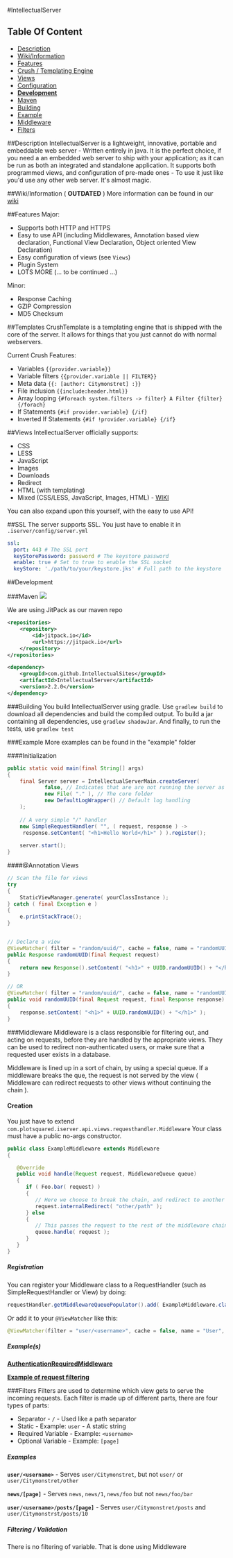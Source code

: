 #IntellectualServer

## Table Of Content
* [Description](#description)
* [Wiki/Information](#wikiinformation)
* [Features](#features)
* [Crush / Templating Engine](#templates)
* [Views](#views)
* [Configuration](https://github.com/IntellectualSites/IntellectualServer/wiki/config-server.yml)
* [**Development**](#development)
* [Maven](#maven)
* [Building](#building)
* [Example](#example)
* [Middleware](#middleware)
* [Filters](#filters)

##Description
IntellectualServer is a lightweight, innovative, portable and embeddable web server - Written entirely in java.
It is the perfect choice, if you need a an embedded web server to ship with your application; as it can be
run as both an integrated and standalone application. It supports both programmed views, and configuration of 
pre-made ones - To use it just like you'd use any other web server. It's almost magic.

##Wiki/Information
( **OUTDATED** ) More information can be found in our [wiki](https://github.com/IntellectualSites/IntellectualServer/wiki)

##Features
Major:
- Supports both HTTP and HTTPS
- Easy to use API (including Middlewares, Annotation based view declaration, Functional View Declaration, Object 
oriented View Declaration)
- Easy configuration of views (see `Views`)
- Plugin System
- LOTS MORE (... to be continued ...)

Minor:
- Response Caching
- GZIP Compression
- MD5 Checksum

##Templates
CrushTemplate is a templating engine that is shipped with the core of the server. It allows for things that you just cannot do with normal webservers.

Current Crush Features:

 - Variables `{{provider.variable}}`
 - Variable filters `{{provider.variable || FILTER}}`
 - Meta data `{{: [author: Citymonstret] :}}`
 - File inclusion `{{include:header.html}}`
 - Array looping `{#foreach system.filters -> filter} A Filter {filter} {/forach}`
 - If Statements `{#if provider.variable} {/if}`
 - Inverted If Statements `{#if !provider.variable} {/if}`

##Views
IntellectualServer officially supports:
- CSS
- LESS
- JavaScript
- Images
- Downloads
- Redirect
- HTML (with templating)
- Mixed (CSS/LESS, JavaScript, Images, HTML) - [WIKI](https://github.com/IntellectualSites/IntellectualServer/wiki/view-std.yml)

You can also expand upon this yourself, with the easy to use API!

##SSL
The server supports SSL. You just have to enable it in `.iserver/config/server.yml`
```yml
ssl:
  port: 443 # The SSL port
  keyStorePassword: password # The keystore password
  enable: true # Set to true to enable the SSL socket
  keyStore: './path/to/your/keystore.jks' # Full path to the keystore
```

##Development

###Maven
[![](https://jitpack.io/v/IntellectualSites/IntellectualServer.svg)](https://jitpack.io/#IntellectualSites/IntellectualServer)


We are using JitPack as our maven repo
```xml
<repositories>
    <repository>
        <id>jitpack.io</id>
        <url>https://jitpack.io</url>
    </repository>
</repositories>

<dependency>
    <groupId>com.github.IntellectualSites</groupId>
    <artifactId>IntellectualServer</artifactId>
    <version>2.2.0</version>
</dependency>
```

###Building
You build IntellectualServer using gradle. Use `gradlew build` to download all dependencies and build the compiled 
output. To build a jar containing all dependencies, use `gradlew shadowJar`. And finally, to run the tests, use 
`gradlew test`

###Example
More examples can be found in the "example" folder

####Initialization
```java
public static void main(final String[] args)
{
    final Server server = IntellectualServerMain.createServer(
            false, // Indicates that are are not running the server as a standalone app
            new File( "." ), // The core folder
            new DefaultLogWrapper() // Default log handling
    );
        
    // A very simple "/" handler    
    new SimpleRequestHandler( "", ( request, response ) ->
     response.setContent( "<h1>Hello World</h1>" ) ).register();
      
    server.start();  
}
```

####@Annotation Views
```java
// Scan the file for views
try
{
    StaticViewManager.generate( yourClassInstance );
} catch ( final Exception e )
{
    e.printStackTrace();
}


// Declare a view
@ViewMatcher( filter = "random/uuid/", cache = false, name = "randomUUID" )
public Response randomUUID(final Request request)
{
    return new Response().setContent( "<h1>" + UUID.randomUUID() + "</h1>" );
}

// OR
@ViewMatcher( filter = "random/uuid/", cache = false, name = "randomUUID" )
public void randomUUID(final Request request, final Response response)
{
    response.setContent( "<h1>" + UUID.randomUUID() + "</h1>" );
}
```

###Middleware
Middleware is a class responsible for filtering out, and acting on requests, before they are handled by the appropriate views. They can be used to redirect non-authenticated users, or make sure that a requested user exists in a database.

Middleware is lined up in a sort of chain, by using a special queue. If a middleware breaks the que, the request is not served by the view ( Middleware can redirect requests to other views without continuing the chain ).

#### Creation
You just have to extend `com.plotsquared.iserver.api.views.requesthandler.Middleware`
Your class must have a public no-args constructor.

```java
public class ExampleMiddleware extends Middleware
{

   @Override
   public void handle(Request request, MiddlewareQueue queue)
   {
      if ( Foo.bar( request) )
      {
         // Here we choose to break the chain, and redirect to another view
         request.internalRedirect( "other/path" );
      } else 
      {  
         // This passes the request to the rest of the middleware chain
         queue.handle( request );
      }
   }
}
```

##### Registration
You can register your Middleware class to a RequestHandler (such as SimpleRequestHandler or View) by doing:
```java
requestHandler.getMiddlewareQueuePopulator().add( ExampleMiddleware.class );
```

Or add it to your `@ViewMatcher` like this:
```java
@ViewMatcher(filter = "user/<username>", cache = false, name = "User", middlewares = { UserMiddleware.class } )
```

##### Example(s)
[**AuthenticationRequiredMiddleware**](https://github.com/IntellectualSites/IntellectualServer/blob/master/src/main/java/com/plotsquared/iserver/views/requesthandler/AuthenticationRequiredMiddleware.java)

[**Example of request filtering**](https://github.com/IntellectualSites/IntellectualServer/blob/master/example/Embedded/src/main/java/com/plotsquared/iserver/example/APITest.java#L58)

###Filters
Filters are used to determine which view gets to serve the incoming requests. Each filter is made up of different parts, there are four types of parts:
* Separator - `/` - Used like a path separator
* Static - Example: `user` - A static string
* Required Variable - Example: `<username>`
* Optional Variable - Example: `[page]`

##### Examples
**`user/<username>`** - Serves `user/Citymonstret`, but not `user/` or `user/Citymonstret/other`

**`news/[page]`** - Serves `news`, `news/1`, `news/foo` but not `news/foo/bar`

**`user/<username>/posts/[page]`** - Serves `user/Citymonstret/posts` and `user/Citymonstrst/posts/10`

##### Filtering / Validation
There is no filtering of variable. That is done using Middleware
